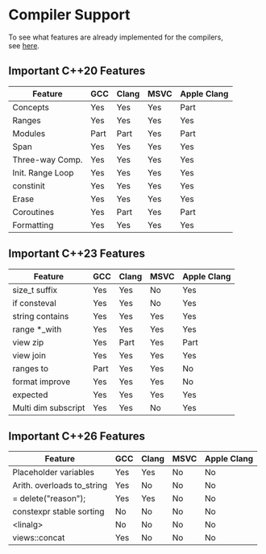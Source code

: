 # Compiler Support

To see what features are already implemented for the compilers,  
see [here](https://en.cppreference.com/w/cpp/compiler_support).

## Important C++20 Features

| Feature          | GCC  | Clang | MSVC | Apple Clang |
| ---------------- | ---- | ----- | ---- | ----------- |
| Concepts         | Yes  | Yes   | Yes  | Part        |
| Ranges           | Yes  | Yes   | Yes  | Yes         |
| Modules          | Part | Part  | Yes  | Part        |
| Span             | Yes  | Yes   | Yes  | Yes         |
| Three-way Comp.  | Yes  | Yes   | Yes  | Yes         |
| Init. Range Loop | Yes  | Yes   | Yes  | Yes         |
| constinit        | Yes  | Yes   | Yes  | Yes         |
| Erase            | Yes  | Yes   | Yes  | Yes         |
| Coroutines       | Yes  | Part  | Yes  | Part        |
| Formatting       | Yes  | Yes   | Yes  | Yes         |

## Important C++23 Features

| Feature             | GCC  | Clang | MSVC | Apple Clang |
| ------------------- | ---- | ----- | ---- | ----------- |
| size_t suffix       | Yes  | Yes   | No   | Yes         |
| if consteval        | Yes  | Yes   | No   | Yes         |
| string contains     | Yes  | Yes   | Yes  | Yes         |
| range *_with        | Yes  | Yes   | Yes  | Yes         |
| view zip            | Yes  | Part  | Yes  | Part        |
| view join           | Yes  | Yes   | Yes  | Yes         |
| ranges to           | Part | Yes   | Yes  | No          |
| format improve      | Yes  | Yes   | Yes  | No          |
| expected            | Yes  | Yes   | Yes  | Yes         |
| Multi dim subscript | Yes  | Yes   | No   | Yes         |

## Important C++26 Features

| Feature                     | GCC  | Clang | MSVC | Apple Clang |
| --------------------------- | ---- | ----- | ---- | ----------- |
| Placeholder variables       | Yes  | Yes   | No   | No          |
| Arith. overloads to_string  | Yes  | No    | No   | No          |
| = delete("reason");         | Yes  | Yes   | No   | No          |
| constexpr stable sorting    | No   | No    | No   | No          |
| \<linalg>                   | No   | No    | No   | No          |
| views::concat               | Yes  | No    | No   | No          |
